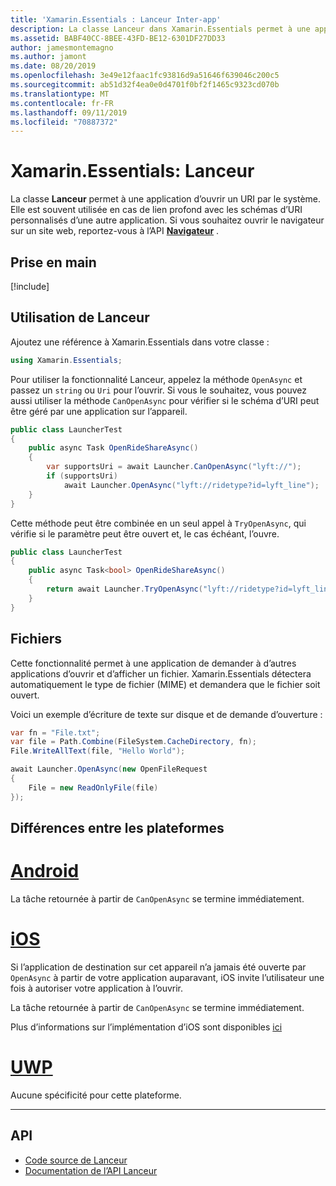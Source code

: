 ```yaml
---
title: 'Xamarin.Essentials : Lanceur Inter-app'
description: La classe Lanceur dans Xamarin.Essentials permet à une application d’ouvrir un URI par le système.
ms.assetid: BABF40CC-8BEE-43FD-BE12-6301DF27DD33
author: jamesmontemagno
ms.author: jamont
ms.date: 08/20/2019
ms.openlocfilehash: 3e49e12faac1fc93816d9a51646f639046c200c5
ms.sourcegitcommit: ab51d32f4ea0e0d4701f0bf2f1465c9323cd070b
ms.translationtype: MT
ms.contentlocale: fr-FR
ms.lasthandoff: 09/11/2019
ms.locfileid: "70887372"
---
```

# <a name="xamarinessentials-launcher"></a>Xamarin.Essentials: Lanceur

La classe **Lanceur** permet à une application d’ouvrir un URI par le système. Elle est souvent utilisée en cas de lien profond avec les schémas d’URI personnalisés d’une autre application. Si vous souhaitez ouvrir le navigateur sur un site web, reportez-vous à l’API **[Navigateur](open-browser.md)** .

## <a name="get-started"></a>Prise en main

[!include[](~/essentials/includes/get-started.md)]

## <a name="using-launcher"></a>Utilisation de Lanceur

Ajoutez une référence à Xamarin.Essentials dans votre classe :

```csharp
using Xamarin.Essentials;
```

Pour utiliser la fonctionnalité Lanceur, appelez la méthode `OpenAsync` et passez un `string` ou `Uri` pour l’ouvrir. Si vous le souhaitez, vous pouvez aussi utiliser la méthode `CanOpenAsync` pour vérifier si le schéma d’URI peut être géré par une application sur l’appareil.

```csharp
public class LauncherTest
{
    public async Task OpenRideShareAsync()
    {
        var supportsUri = await Launcher.CanOpenAsync("lyft://");
        if (supportsUri)
            await Launcher.OpenAsync("lyft://ridetype?id=lyft_line");
    }
}
```

Cette méthode peut être combinée en un seul appel à `TryOpenAsync`, qui vérifie si le paramètre peut être ouvert et, le cas échéant, l’ouvre.

```csharp
public class LauncherTest
{
    public async Task<bool> OpenRideShareAsync()
    {
        return await Launcher.TryOpenAsync("lyft://ridetype?id=lyft_line");
    }
}
```

## <a name="files"></a>Fichiers

Cette fonctionnalité permet à une application de demander à d’autres applications d’ouvrir et d’afficher un fichier. Xamarin.Essentials détectera automatiquement le type de fichier (MIME) et demandera que le fichier soit ouvert.

Voici un exemple d’écriture de texte sur disque et de demande d’ouverture :

```csharp
var fn = "File.txt";
var file = Path.Combine(FileSystem.CacheDirectory, fn);
File.WriteAllText(file, "Hello World");

await Launcher.OpenAsync(new OpenFileRequest
{
    File = new ReadOnlyFile(file)
});
```

## <a name="platform-differences"></a>Différences entre les plateformes

# <a name="androidtabandroid"></a>[Android](#tab/android)

La tâche retournée à partir de `CanOpenAsync` se termine immédiatement.

# <a name="iostabios"></a>[iOS](#tab/ios)

Si l’application de destination sur cet appareil n’a jamais été ouverte par `OpenAsync` à partir de votre application auparavant, iOS invite l’utilisateur une fois à autoriser votre application à l’ouvrir.

La tâche retournée à partir de `CanOpenAsync` se termine immédiatement.

Plus d’informations sur l’implémentation d’iOS sont disponibles [ici](xref:UIKit.UIApplication.CanOpenUrl*)

# <a name="uwptabuwp"></a>[UWP](#tab/uwp)

Aucune spécificité pour cette plateforme.

-----

## <a name="api"></a>API

- [Code source de Lanceur](https://github.com/xamarin/Essentials/tree/master/Xamarin.Essentials/Launcher)
- [Documentation de l’API Lanceur](xref:Xamarin.Essentials.Launcher)
